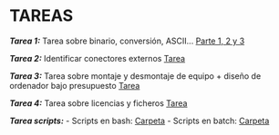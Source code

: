 # TAREAS  

***Tarea 1:*** Tarea sobre binario, conversión, ASCII... [Parte 1, 2 y 3](Tareas1)  

***Tarea 2:*** Identificar conectores externos [Tarea](Tarea2/ACTIVIDAD%20CON.%20EXTERN.pdf)  

***Tarea 3:*** Tarea sobre montaje y desmontaje de equipo + diseño de ordenador bajo presupuesto [Tarea](Tarea3/Final%20Pr%C3%A1tica%201.%20Sistemas..pdf)  

***Tarea 4:*** Tarea sobre licencias y ficheros [Tarea](Tarea4/LICENCIAS%20Y%20SISTEMAS%20DE%20FICHEROS.pdf)  

***Tarea scripts:***
    - Scripts en bash: [Carpeta](scripts/entrega/BASH/scripts/entrega/)
    - Scripts en batch: [Carpeta](scripts/entrega/BATCH/)